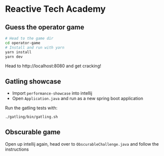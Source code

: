 # Reactive Tech Academy

## Guess the operator game

```bash 
# Head to the game dir
cd operator-game
# Install and run with yarn
yarn install
yarn dev
```

Head to http://localhost:8080 and get cracking!

## Gatling showcase
- Import `performance-showcase` into intellij
- Open `Application.java` and run as a new spring boot application

Run the gatling tests with:
```bash 
./gatling/bin/gatling.sh
```

## Obscurable game
Open up intellij again, head over to `ObscurableChallenge.java` and follow the instructions
